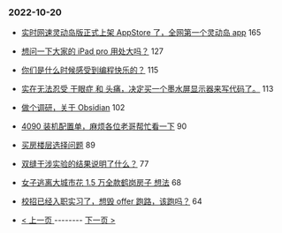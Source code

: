 ### 2022-10-20 
- [实时网速灵动岛版正式上架 AppStore 了，全网第一个灵动岛 app](https://www.v2ex.com/t/888318) 165
- [想问一下大家的 iPad pro 用处大吗？](https://www.v2ex.com/t/888383) 127
- [你们是什么时候感受到编程快乐的？](https://www.v2ex.com/t/888246) 115
- [实在无法忍受 干眼症 和 头痛，决定买一个墨水屏显示器来写代码了。](https://www.v2ex.com/t/888366) 113
- [做个调研，关于 Obsidian](https://www.v2ex.com/t/888288) 102
- [4090 装机配置单，麻烦各位老哥帮忙看一下](https://www.v2ex.com/t/888398) 90
- [买房楼层选择问题](https://www.v2ex.com/t/888227) 89
- [双缝干涉实验的结果说明了什么？](https://www.v2ex.com/t/888332) 77
- [女子逃离大城市花 1.5 万全款鹤岗房子 想法](https://www.v2ex.com/t/888442) 68
- [校招已经入职实习了，想毁 offer 跑路，该跑吗？](https://www.v2ex.com/t/888338) 64 

- [ < 上一页 ](https://github.com/able8/v2ex-hot-record/blob/master/2022-10-19.md) -------- [ 下一页 > ](https://github.com/able8/v2ex-hot-record/blob/master/2022-10-21.md)